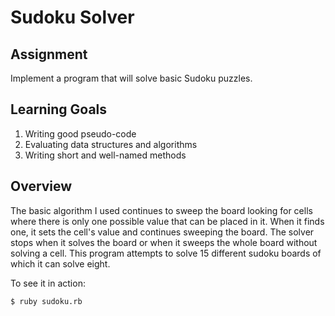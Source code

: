 # Sudoku Solver

## Assignment

Implement a program that will solve basic Sudoku puzzles. 

## Learning Goals

1. Writing good pseudo-code
2. Evaluating data structures and algorithms
3. Writing short and well-named methods

## Overview
The basic algorithm I used continues to sweep the board looking for cells where there is only one possible value that can be placed in it. When it finds one, it sets the cell's value and continues sweeping the board. The solver stops when it solves the board or when it sweeps the whole board without solving a cell. This program attempts to solve 15 different sudoku boards of which it can solve eight.

To see it in action:
```
$ ruby sudoku.rb
```